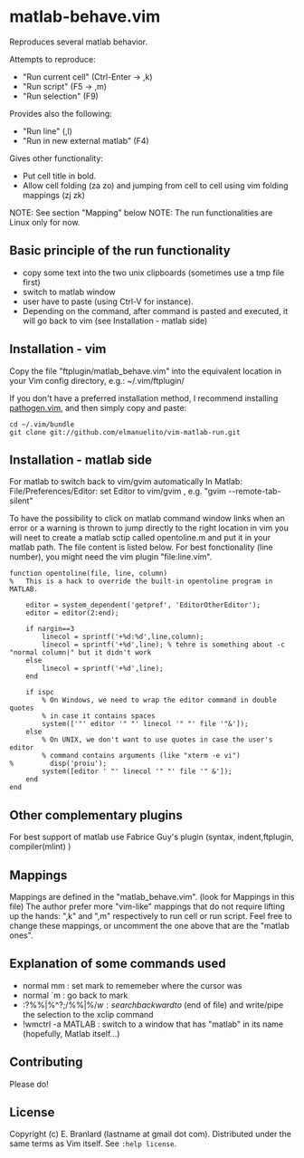 matlab-behave.vim
==============

Reproduces several matlab behavior.

Attempts to reproduce: 
- "Run current cell" (Ctrl-Enter -> ,k)
- "Run script" (F5 -> ,m) 
- "Run selection" (F9)

Provides also the following:
- "Run line" (,l)
- "Run in new external matlab" (F4)


Gives other functionality:
- Put cell title in bold. 
- Allow cell folding (za zo) and jumping from cell to cell using vim folding mappings (zj zk)


NOTE: See section "Mapping" below
NOTE: The run functionalities are Linux only for now.


Basic principle of the run functionality 
----------------------------------------

- copy some text into the two unix clipboards (sometimes use a tmp file first)
- switch to matlab window
- user have to paste (using Ctrl-V for instance).
- Depending on the command, after command is pasted and executed, it will go back to vim (see Installation - matlab side)



Installation - vim
------------------

Copy the file "ftplugin/matlab_behave.vim" into the equivalent location in your Vim config directory, e.g.: ~/.vim/ftplugin/ 


If you don't have a preferred installation method, I recommend installing [pathogen.vim](https://github.com/tpope/vim-pathogen), and then simply copy and paste:

    cd ~/.vim/bundle
    git clone git://github.com/elmanuelito/vim-matlab-run.git


Installation - matlab side
---------------------------

For matlab to switch back to vim/gvim automatically
In Matlab: File/Preferences/Editor: set Editor to vim/gvim , e.g. "gvim --remote-tab-silent"

To have the possibility to click on matlab command window links when an error or a warning is thrown to jump directly to the right location in vim you will neet to create a matlab sctip called opentoline.m  and put it in your matlab path. The file content is listed below. For best fonctionality (line number), you might need the vim plugin "file:line.vim".

    function opentoline(file, line, column)
    %   This is a hack to override the built-in opentoline program in MATLAB.
    
        editor = system_dependent('getpref', 'EditorOtherEditor');
        editor = editor(2:end);
        
        if nargin==3
            linecol = sprintf('+%d:%d',line,column);
            linecol = sprintf('+%d',line); % tehre is something about -c "normal column|" but it didn't work
        else
            linecol = sprintf('+%d',line);
        end
        
        if ispc
            % On Windows, we need to wrap the editor command in double quotes
            % in case it contains spaces
            system(['"' editor '" "' linecol '" "' file '"&']);
        else
            % On UNIX, we don't want to use quotes in case the user's editor
            % command contains arguments (like "xterm -e vi")
    %         disp('proiu');
            system([editor ' "' linecol '" "' file '" &']);
        end
    end
    

Other complementary plugins
---------------------------

For best support of matlab use Fabrice Guy's plugin
(syntax, indent,ftplugin, compiler(mlint) )




Mappings
------------------------------------------------

Mappings are defined in the "matlab_behave.vim". (look for Mappings in this file)
The author prefer more "vim-like" mappings that do not require lifting up the hands: ",k" and ",m" respectively to run cell or run script.
Feel free to change these mappings, or uncomment the one above that are the "matlab ones".



Explanation of some commands used
----------------------------

- normal mm : set mark to rememeber where the cursor was
- normal `m : go back to mark
- :?%%\|\%^?;/%%\|\%$/w   : search backward to %% OR beginning of file  and then forward to %% OR \%$ (end of file) and write/pipe the selection to the xclip command
- !wmctrl -a MATLAB  : switch to a window that has "matlab" in its name (hopefully, Matlab itself...)



Contributing
------------

Please do!

License
-------

Copyright (c) E. Branlard (lastname at gmail dot com).  Distributed under the same terms as Vim itself.
See `:help license`.

